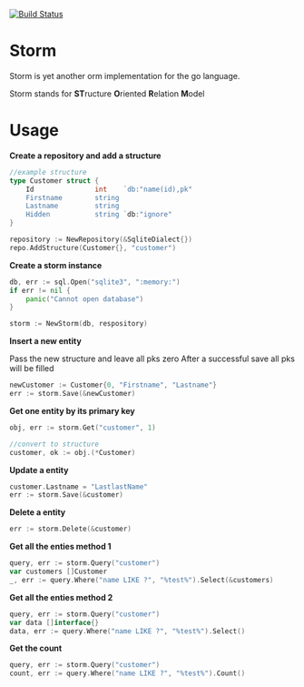 [![Build Status](https://travis-ci.org/mbict/storm.png?branch=master)](https://travis-ci.org/mbict/storm)

Storm 
=====

Storm is yet another orm implementation for the go language.

Storm stands for **ST**ructure **O**riented **R**elation **M**odel

Usage
=====


**Create a repository and add a structure**
```GO
//example structure
type Customer struct {
	Id               int    `db:"name(id),pk"
	Firstname	     string 
	Lastname	     string
	Hidden           string `db:"ignore"
}

repository := NewRepository(&SqliteDialect{})
repo.AddStructure(Customer{}, "customer")
```

**Create a storm instance**
```GO
db, err := sql.Open("sqlite3", ":memory:")
if err != nil {
	panic("Cannot open database")
}

storm := NewStorm(db, respository)
```

**Insert a new entity**

Pass the new structure and leave all pks zero
After a successful save all pks will be filled
```GO
newCustomer := Customer{0, "Firstname", "Lastname"}
err := storm.Save(&newCustomer)
```

**Get one entity by its primary key**
```GO
obj, err := storm.Get("customer", 1)

//convert to structure
customer, ok := obj.(*Customer)
```

**Update a entity**
```GO
customer.Lastname = "LastlastName"
err := storm.Save(&customer)
```

**Delete a entity**
```GO
err := storm.Delete(&customer)
```

**Get all the enties method 1**
```GO
query, err := storm.Query("customer")
var customers []Customer
_, err := query.Where("name LIKE ?", "%test%").Select(&customers)
```

**Get all the enties method 2**
```GO
query, err := storm.Query("customer")
var data []interface{}
data, err := query.Where("name LIKE ?", "%test%").Select()
```

**Get the count**
```GO
query, err := storm.Query("customer")
count, err := query.Where("name LIKE ?", "%test%").Count()
```
